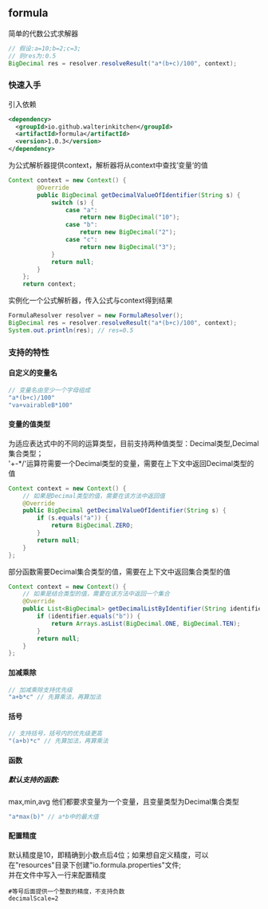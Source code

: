 ## formula
简单的代数公式求解器
```java
// 假设:a=10;b=2;c=3;
// 则res为:0.5
BigDecimal res = resolver.resolveResult("a*(b+c)/100", context);
```

### 快速入手
引入依赖
```xml
<dependency>
  <groupId>io.github.walterinkitchen</groupId>
  <artifactId>formula</artifactId>
  <version>1.0.3</version>
</dependency>
```
为公式解析器提供context，解析器将从context中查找’变量‘的值
```java
Context context = new Context() {
        @Override
        public BigDecimal getDecimalValueOfIdentifier(String s) {
            switch (s) {
                case "a":
                    return new BigDecimal("10");
                case "b":
                    return new BigDecimal("2");
                case "c":
                    return new BigDecimal("3");
            }
            return null;
        }
    };
    return context;
```
实例化一个公式解析器，传入公式与context得到结果
```java
FormulaResolver resolver = new FormulaResolver();
BigDecimal res = resolver.resolveResult("a*(b+c)/100", context);
System.out.println(res); // res=0.5
```

### 支持的特性
#### 自定义的变量名
```java
// 变量名由至少一个字母组成
"a*(b+c)/100"
"va+vairableB*100"
```

#### 变量的值类型
为适应表达式中的不同的运算类型，目前支持两种值类型：Decimal类型,Decimal集合类型；<br/>
'+-*/'运算符需要一个Decimal类型的变量，需要在上下文中返回Decimal类型的值
```java
Context context = new Context() {
    // 如果是Decimal类型的值，需要在该方法中返回值
    @Override
    public BigDecimal getDecimalValueOfIdentifier(String s) {
        if (s.equals("a")) {
            return BigDecimal.ZERO;
        }
        return null;
    }
};
```
部分函数需要Decimal集合类型的值，需要在上下文中返回集合类型的值
```java
Context context = new Context() {
    // 如果是结合类型的值，需要在该方法中返回一个集合
    @Override
    public List<BigDecimal> getDecimalListByIdentifier(String identifier) {
        if (identifier.equals("b")) {
            return Arrays.asList(BigDecimal.ONE, BigDecimal.TEN);
        }
        return null;
    }
};
```


#### 加减乘除
```java
// 加减乘除支持优先级
"a+b*c" // 先算乘法，再算加法
```

#### 括号
```java
// 支持括号，括号内的优先级更高
"(a+b)*c" // 先算加法，再算乘法
```

#### 函数
##### 默认支持的函数:
max,min,avg
他们都要求变量为一个变量，且变量类型为Decimal集合类型
```java
"a*max(b)" // a*b中的最大值
```


#### 配置精度
默认精度是10，即精确到小数点后4位；如果想自定义精度，可以在"resources"目录下创建"io.formula.properties"文件;<br>
并在文件中写入一行来配置精度
```properties
#等号后面提供一个整数的精度，不支持负数
decimalScale=2
```

